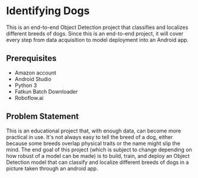 # Identifying Dogs
This is an end-to-end Object Detection project that classifies and localizes different breeds of dogs.
Since this is an end-to-end project, it will cover every step from data acquisition to model deployment into an Android app.

## Prerequisites

* Amazon account
* Android Studio
* Python 3
* Fatkun Batch Downloader
* Roboflow.ai

## Problem Statement

This is an educational project that, with enough data, can become more practical in use. It's not always easy to tell the breed of a dog, either because some breeds overlap physical traits or the name might slip the mind. The end goal of this project (which is subject to change depending on how robust of a model can be made) is to build, train, and deploy an Object Detection model that can classify and localize different breeds of dogs in a picture taken through an android app.
